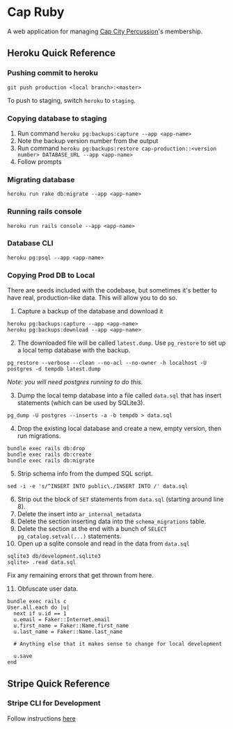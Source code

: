 # Cap Ruby

A web application for managing [Cap City Percussion](https://capcitypercussion.com)'s membership.

## Heroku Quick Reference

### Pushing commit to heroku
`git push production <local branch>:<master>`

To push to staging, switch `heroku` to `staging`.

### Copying database to staging
1. Run command `heroku pg:backups:capture --app <app-name>`
2. Note the backup version number from the output
3. Run command `heroku pg:backups:restore cap-production::<version number> DATABASE_URL --app <app-name>`
4. Follow prompts

### Migrating database
`heroku run rake db:migrate --app <app-name>`

### Running rails console
`heroku run rails console --app <app-name>`

### Database CLI
`heroku pg:psql --app <app-name>`

### Copying Prod DB to Local
There are seeds included with the codebase, but sometimes it's better to have real, production-like data. This will allow you to do so.

1. Capture a backup of the database and download it

  ```
  heroku pg:backups:capture --app <app-name>
  heroku pg:backups:download --app <app-name>
  ```

2. The downloaded file will be called `latest.dump`. Use `pg_restore` to set up a local temp database with the backup.

  ```
  pg_restore --verbose --clean --no-acl --no-owner -h localhost -U postgres -d tempdb latest.dump
  ```

  *Note: you will need postgres running to do this.*

3. Dump the local temp database into a file called `data.sql` that has insert statements (which can be used by SQLite3).

  ```
  pg_dump -U postgres --inserts -a -b tempdb > data.sql
  ```

4. Drop the existing local database and create a new, empty version, then run migrations.

  ```
  bundle exec rails db:drop
  bundle exec rails db:create
  bundle exec rails db:migrate
  ```

5. Strip schema info from the dumped SQL script.

  ```
  sed -i -e 's/^INSERT INTO public\./INSERT INTO /' data.sql
  ```

6. Strip out the block of `SET` statements from `data.sql` (starting around line 8).
7. Delete the insert into `ar_internal_metadata`
8. Delete the section inserting data into the `schema_migrations` table.
9. Delete the section at the end with a bunch of `SELECT pg_catalog.setval(...)` statements.
10. Open up a sqlite console and read in the data from `data.sql`

  ```
  sqlite3 db/development.sqlite3
  sqlite> .read data.sql
  ```

  Fix any remaining errors that get thrown from here.

11. Obfuscate user data.

  ```
  bundle exec rails c
  User.all.each do |u|
    next if u.id == 1
    u.email = Faker::Internet.email
    u.first_name = Faker::Name.first_name
    u.last_name = Faker::Name.last_name

    # Anything else that it makes sense to change for local development

    u.save
  end
  ```

## Stripe Quick Reference
### Stripe CLI for Development
Follow instructions [here](https://docs.stripe.com/stripe-cli/overview)
